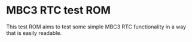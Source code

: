 # MBC3 RTC test ROM

This test ROM aims to test some simple MBC3 RTC functionality in a way that is easily readable.

